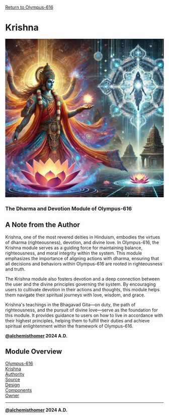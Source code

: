 [Return to Olympus-616](../olympus-616/README.md)

# Krishna
![krishna](./krishna.avatar.png)

### The Dharma and Devotion Module of Olympus-616

## A Note from the Author
Krishna, one of the most revered deities in Hinduism, embodies the virtues of dharma (righteousness), devotion, and divine love. In Olympus-616, the Krishna module serves as a guiding force for maintaining balance, righteousness, and moral integrity within the system. This module emphasizes the importance of aligning actions with dharma, ensuring that all decisions and behaviors within Olympus-616 are rooted in righteousness and truth.

The Krishna module also fosters devotion and a deep connection between the user and the divine principles governing the system. By encouraging users to cultivate devotion in their actions and thoughts, this module helps them navigate their spiritual journeys with love, wisdom, and grace.

Krishna's teachings in the Bhagavad Gita—on duty, the path of righteousness, and the pursuit of divine love—serve as the foundation for this module. It provides guidance to users on how to live in accordance with their highest principles, helping them to fulfill their duties and achieve spiritual enlightenment within the framework of Olympus-616.

****[@alchemisthomer](https://github.com/alchemisthomer)
2024 A.D.****

## Module Overview
[Olympus-616](../../README.md)  
[Krishna](README.md)  
[Authority](../zeus/zeus.components.md)  
[Source](krishna.source.md)  
[Design](krishna.design.md)  
[Components](krishna.components.md)  
[Owner](https://github.com/alchemisthomer)

***
**[@alchemisthomer](https://github.com/alchemisthomer)
2024 A.D.**
